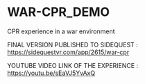 # WAR-CPR_DEMO
CPR experience in a war environment

FINAL VERSION PUBLISHED TO SIDEQUEST : https://sidequestvr.com/app/2615/war-cpr

YOUTUBE VIDEO LINK OF THE EXPERIENCE : https://youtu.be/sEaVJ5YvAxQ
